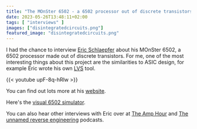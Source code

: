 ```yaml
---
title: "The MOnSter 6502 - a 6502 processor out of discrete transistors"
date: 2023-05-26T13:48:11+02:00
tags: [ "interviews" ]
images: ["disintegratedcircuits.png"]
featured_image: "disintegratedcircuits.png"
---
```


I had the chance to interview [Eric Schlaepfer](https://twitter.com/TubeTimeUS) about his MOnSter 6502, a 6502 processor made out of discrete transistors.
For me, one of the most interesting things about this project are the similarities to ASIC design, for example Eric wrote his own [LVS](/terminology/lvs) tool.

{{< youtube upF-8q-hRlw >}}

You can find out lots more at his [website](https://monster6502.com/).

Here's the [visual 6502 simulator](http://www.visual6502.org/JSSim/index.html).

You can also hear other interviews with Eric over at [The Amp Hour](https://theamphour.com/609-open-circuits-with-eric-schlaepfer-and-windell-oskay/) and [The unnamed reverse engineering](https://unnamedre.com/episode/58) podcasts.
